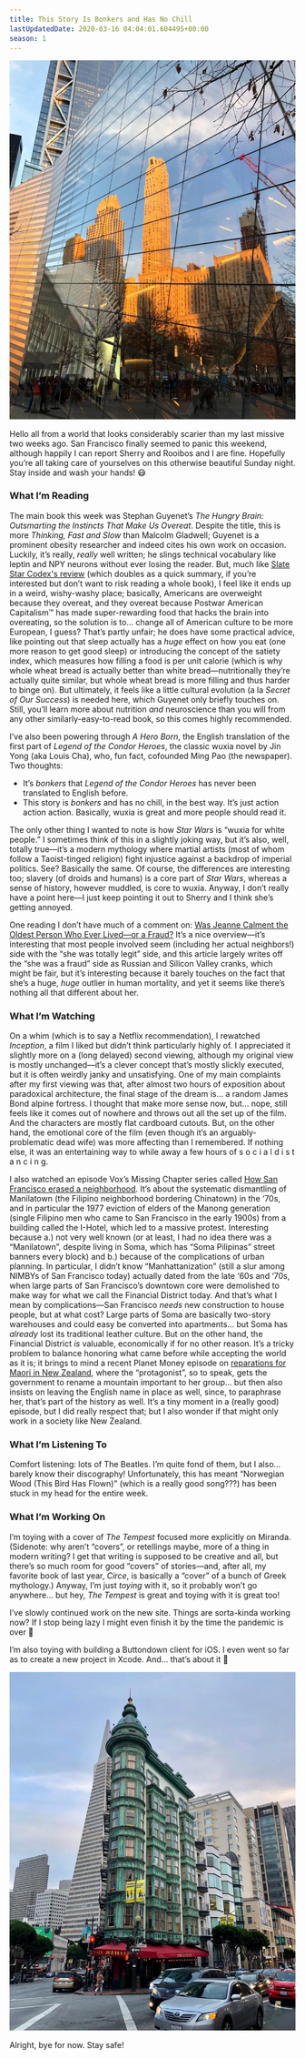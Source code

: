 ```yaml
---
title: This Story Is Bonkers and Has No Chill
lastUpdatedDate: 2020-03-16 04:04:01.604495+00:00
season: 1
---
```


![A mirrored view of the skyline in New York City](../../assets/newsletters/mirrored_buildings.jpg)

Hello all from a world that looks considerably scarier than my last missive two weeks ago. San Francisco finally seemed to panic this weekend, although happily I can report Sherry and Rooibos and I are fine. Hopefully you’re all taking care of yourselves on this otherwise beautiful Sunday night. Stay inside and wash your hands! 😷

### What I’m Reading

The main book this week was Stephan Guyenet’s *The Hungry Brain: Outsmarting the Instincts That Make Us Overeat*. Despite the title, this is more *Thinking, Fast and Slow* than Malcolm Gladwell; Guyenet is a prominent obesity researcher and indeed cites his own work on occasion. Luckily, it’s really, *really* well written; he slings technical vocabulary like leptin and NPY neurons without ever losing the reader. But, much like [Slate Star Codex's review](https://slatestarcodex.com/2017/04/25/book-review-the-hungry-brain/) (which doubles as a quick summary, if you’re interested but don’t want to risk reading a whole book), I feel like it ends up in a weird, wishy-washy place; basically, Americans are overweight because they overeat, and they overeat because Postwar American Capitalism™️ has made super-rewarding food that hacks the brain into overeating, so the solution is to… change all of American culture to be more European, I guess? That’s partly unfair; he does have some practical advice, like pointing out that sleep actually has a *huge* effect on how you eat (one more reason to get good sleep) or introducing the concept of the satiety index, which measures how filling a food is per unit calorie (which is why whole wheat bread is actually better than white bread—nutritionally they’re actually quite similar, but whole wheat bread is more filling and thus harder to binge on). But ultimately, it feels like a little cultural evolution (a la *Secret of Our Success*) is needed here, which Guyenet only briefly touches on. Still, you’ll learn more about nutrition *and* neuroscience than you will from any other similarly-easy-to-read book, so this comes highly recommended.

I’ve also been powering through *A Hero Born*, the English translation of the first part of *Legend of the Condor Heroes*, the classic wuxia novel by Jin Yong (aka Louis Cha), who, fun fact, cofounded Ming Pao (the newspaper). Two thoughts:

* It’s *bonkers* that *Legend of the Condor Heroes* has never been translated to English before.
* This story is *bonkers* and has no chill, in the best way. It’s just action action action. Basically, wuxia is great and more people should read it.

The only other thing I wanted to note is how *Star Wars* is “wuxia for white people.” I sometimes think of this in a slightly joking way, but it’s also, well, totally true—it’s a modern mythology where martial artists (most of whom follow a Taoist-tinged religion) fight injustice against a backdrop of imperial politics. See? Basically the same. Of course, the differences are interesting too; slavery (of droids and humans) is a core part of *Star Wars*, whereas a sense of history, however muddled, is core to wuxia. Anyway, I don’t really have a point here—I just keep pointing it out to Sherry and I think she’s getting annoyed.

One reading I don’t have much of a comment on: [Was Jeanne Calment the Oldest Person Who Ever Lived—or a Fraud?](https://www.newyorker.com/magazine/2020/02/17/was-jeanne-calment-the-oldest-person-who-ever-lived-or-a-fraud) It’s a nice overview—it’s interesting that most people involved seem (including her actual neighbors!) side with the “she was totally legit” side, and this article largely writes off the “she was a fraud” side as Russian and Silicon Valley cranks, which might be fair, but it’s interesting because it barely touches on the fact that she’s a huge, *huge* outlier in human mortality, and yet it seems like there’s nothing all that different about her.

### What I’m Watching

On a whim (which is to say a Netflix recommendation), I rewatched *Inception*, a film I liked but didn’t think particularly highly of. I appreciated it slightly more on a (long delayed) second viewing, although my original view is mostly unchanged—it’s a clever concept that’s mostly slickly executed, but it is often weirdly janky and unsatisfying. One of my main complaints after my first viewing was that, after almost two hours of exposition about paradoxical architecture, the final stage of the dream is… a random James Bond alpine fortress. I thought that make more sense now, but… nope, still feels like it comes out of nowhere and throws out all the set up of the film. And the characters are mostly flat cardboard cutouts. But, on the other hand, the emotional core of the film (even though it’s an arguably-problematic dead wife) was more affecting than I remembered. If nothing else, it was an entertaining way to while away a few hours of s o c i a l d i s t a n c i n g.

I also watched an episode Vox’s Missing Chapter series called [How San Francisco erased a neighborhood](https://youtu.be/tcsdglJFT0M). It’s about the systematic dismantling of Manilatown (the Filipino neighborhood bordering Chinatown) in the ‘70s, and in particular the 1977 eviction of elders of the Manong generation (single Filipino men who came to San Francisco in the early 1900s) from a building called the I-Hotel, which led to a massive protest. Interesting because a.) not very well known (or at least, I had no idea there was a “Manilatown”, despite living in Soma, which has “Soma Pilipinas” street banners every block) and b.) because of the complications of urban planning. In particular, I didn’t know “Manhattanization” (still a slur among NIMBYs of San Francisco today) actually dated from the late ‘60s and ‘70s, when large parts of San Francisco’s downtown core were demolished to make way for what we call the Financial District today. And that’s what I mean by complications—San Francisco *needs* new construction to house people, but at what cost? Large parts of Soma are basically two-story warehouses and could easy be converted into apartments… but Soma has *already* lost its traditional leather culture. But on the other hand, the Financial District *is* valuable, economically if for no other reason. It’s a tricky problem to balance honoring what came before while accepting the world as it is; it brings to mind a recent Planet Money episode on [reparations for Maori in New Zealand](https://www.npr.org/2020/02/28/810485160/episode-975-reparations-in-new-zealand), where the “protagonist”, so to speak, gets the government to rename a mountain important to her group… but then also insists on leaving the English name in place as well, since, to paraphrase her, that’s part of the history as well. It’s a tiny moment in a (really good) episode, but I did really respect that; but I also wonder if that might only work in a society like New Zealand.

### What I’m Listening To

Comfort listening: lots of The Beatles. I’m quite fond of them, but I also… barely know their discography! Unfortunately, this has meant “Norwegian Wood (This Bird Has Flown)” (which is a really good song???) has been stuck in my head for the entire week.

### What I’m Working On

I’m toying with a cover of *The Tempest* focused more explicitly on Miranda. (Sidenote: why aren’t “covers”, or retellings maybe, more of a thing in modern writing? I get that writing is supposed to be creative and all, but there’s so much room for good “covers” of stories—and, after all, my favorite book of last year, *Circe*, is basically a “cover” of a bunch of Greek mythology.) Anyway, I’m just *toying* with it, so it probably won’t go anywhere… but hey, *The Tempest* is great and toying with it is great too!

I’ve slowly continued work on the new site. Things are sorta-kinda working now? If I stop being lazy I might even finish it by the time the pandemic is over 🙂

I’m also toying with building a Buttondown client for iOS. I even went so far as to create a new project in Xcode. And… that’s about it 🙂

![The Zoetrope Building](../../assets/newsletters/zoetrope.jpg)

Alright, bye for now. Stay safe!